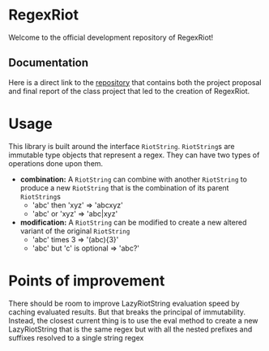 # RegexRiot

Welcome to the official development repository of RegexRiot!

## Documentation

Here is a direct link to the [repository](https://github.com/diego-ruben-cruz/RegexRiot-Documentation) that contains both the project proposal and final report of the class project that led to the creation of RegexRiot.

# Usage

This library is built around the interface `RiotString`.
`RiotString`s are immutable type objects that represent
a regex. They can have two types of operations done upon
them.

- **combination:** A `RiotString` can combine with another
  `RiotString` to produce a new `RiotString` that is the
  combination of its parent `RiotString`s
  - 'abc' then 'xyz' => 'abcxyz'
  - 'abc' or 'xyz' => 'abc|xyz'
- **modification:** A `RiotString` can be modified to create
  a new altered variant of the original `RiotString`
  - 'abc' times 3 => '(abc){3}'
  - 'abc' but 'c' is optional => 'abc?'

# Points of improvement

There should be room to improve LazyRiotString evaluation
speed by caching evaluated results. But that breaks the
principal of immutability. Instead, the closest current thing
is to use the eval method to create a new LazyRiotString
that is the same regex but with all the nested prefixes and
suffixes resolved to a single string regex
